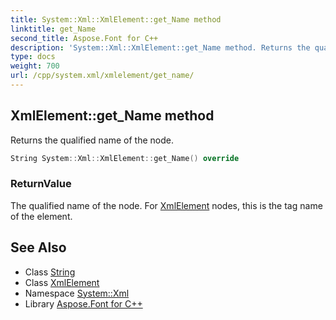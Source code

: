 ```yaml
---
title: System::Xml::XmlElement::get_Name method
linktitle: get_Name
second_title: Aspose.Font for C++
description: 'System::Xml::XmlElement::get_Name method. Returns the qualified name of the node in C++.'
type: docs
weight: 700
url: /cpp/system.xml/xmlelement/get_name/
---
```

## XmlElement::get_Name method


Returns the qualified name of the node.

```cpp
String System::Xml::XmlElement::get_Name() override
```


### ReturnValue

The qualified name of the node. For [XmlElement](../) nodes, this is the tag name of the element.

## See Also

* Class [String](../../../system/string/)
* Class [XmlElement](../)
* Namespace [System::Xml](../../)
* Library [Aspose.Font for C++](../../../)
